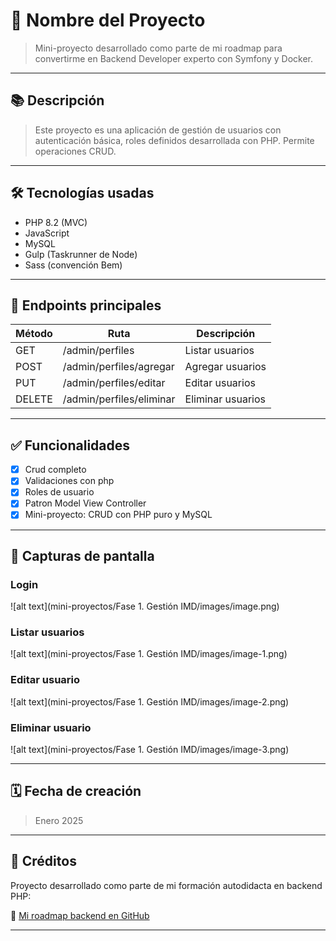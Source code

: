 # 🧩 Nombre del Proyecto

> Mini-proyecto desarrollado como parte de mi roadmap para convertirme en Backend Developer experto con Symfony y Docker.

---

## 📚 Descripción

> Este proyecto es una aplicación de gestión de usuarios con autenticación básica, roles definidos desarrollada con PHP. Permite operaciones CRUD.

---

## 🛠 Tecnologías usadas

- PHP 8.2 (MVC)
- JavaScript
- MySQL
- Gulp (Taskrunner de Node)
- Sass (convención Bem)

---

## 📮 Endpoints principales

| Método                     | Ruta     | Descripción |
|--------------------------|------------|---------------------|
| GET | /admin/perfiles |Listar usuarios |
| POST | /admin/perfiles/agregar | Agregar usuarios |
| PUT | /admin/perfiles/editar | Editar usuarios |
| DELETE | /admin/perfiles/eliminar | Eliminar usuarios |

---

## ✅ Funcionalidades

- [X] Crud completo
- [X] Validaciones con php
- [X] Roles de usuario
- [X] Patron Model View Controller
- [X] Mini-proyecto: CRUD con PHP puro y MySQL

---

## 📸 Capturas de pantalla

### Login

![alt text](mini-proyectos/Fase 1. Gestión IMD/images/image.png)

### Listar usuarios

![alt text](mini-proyectos/Fase 1. Gestión IMD/images/image-1.png)

### Editar usuario

![alt text](mini-proyectos/Fase 1. Gestión IMD/images/image-2.png)

### Eliminar usuario

![alt text](mini-proyectos/Fase 1. Gestión IMD/images/image-3.png)

---

## 🗓️ Fecha de creación

> Enero 2025

---

## 📌 Créditos

Proyecto desarrollado como parte de mi formación autodidacta en backend PHP:

🔗 [Mi roadmap backend en GitHub](https://github.com/J3susGB/Roadmap-backend-symfony/blob/main/README.md)

---
